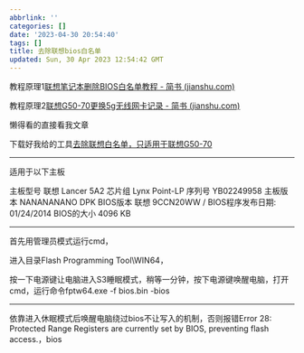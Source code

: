```yaml
---
abbrlink: ''
categories: []
date: '2023-04-30 20:54:40'
tags: []
title: 去除联想bios白名单
updated: Sun, 30 Apr 2023 12:54:42 GMT
---
```

教程原理1[联想笔记本删除BIOS白名单教程 - 简书 (jianshu.com)](https://www.jianshu.com/p/93426e1a1de8)

教程原理2[联想G50-70更换5g无线网卡记录 - 简书 (jianshu.com)](https://www.jianshu.com/p/7122258fe605)

懒得看的直接看我文章

下载好我给的工具[去除联想白名单，只适用于联想G50-70](https://kenzo.lanzoum.com/ijWyY0uc481g)

---



适用于以下主板

主板型号	联想 Lancer 5A2
芯片组	Lynx Point-LP
序列号	YB02249958
主板版本	NANANANANO DPK
BIOS版本	联想 9CCN20WW  /  BIOS程序发布日期: 01/24/2014
BIOS的大小	4096 KB

---



首先用管理员模式运行cmd，

进入目录Flash Programming Tool\WIN64，

按一下电源键让电脑进入S3睡眠模式，稍等一分钟，按下电源键唤醒电脑，打开cmd，运行命令fptw64.exe -f bios.bin -bios

---

依靠进入休眠模式后唤醒电脑绕过bios不让写入的机制，否则报错Error 28: Protected Range Registers are currently set by BIOS, preventing flash access.，bios
